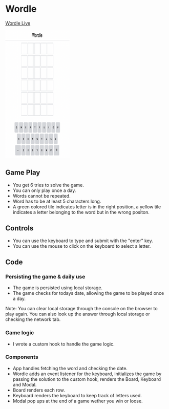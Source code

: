 # Wordle

[Wordle Live][worlde]

[worlde]: http://www.victorguillen.io/Wordle/

<img src="src/assets/wordle.png" width="200" height="400">

## Game Play

  - You get 6 tries to solve the game.
  - You can only play once a day.
  - Words cannot be repeated.
  - Word has to be at least 5 characters long.
  - A green colored tile indicates letter is in the right position, a yellow tile indicates a letter belonging to the word but in the wrong positon.

## Controls

  - You can use the keyboard to type and submit with the "enter" key.
  - You can use the mouse to click on the keyboard to select a letter.

## Code

### Persisting the game & daily use

  - The game is persisted using local storage.
  - The game checks for todays date, allowing the game to be played once a day.

  Note: You can clear local storage through the console on the browser to play again. You can also look up the answer through local storage or checking the network tab.

### Game logic

  - I wrote a custom hook to handle the game logic.

### Components
  - App handles fetching the word and checking the date.
  - Wordle adds an event listener for the keyboard, initializes the game by passing the solution to the custom hook, renders the Board, Keyboard and Modal.
  - Board renders each row.
  - Keyboard renders the keyboard to keep track of letters used.
  - Modal pop ups at the end of a game wether you win or loose.
